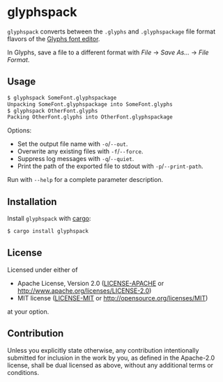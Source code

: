 # glyphspack

`glyphspack` converts between the  `.glyphs` and `.glyphspackage` file format flavors of the [Glyphs font editor](https://glyphsapp.com).

In Glyphs, save a file to a different format with _File_ → _Save As…_ → _File Format_.

## Usage

```sh
$ glyphspack SomeFont.glyphspackage
Unpacking SomeFont.glyphspackage into SomeFont.glyphs
$ glyphspack OtherFont.glyphs
Packing OtherFont.glyphs into OtherFont.glyphspackage
```

Options:

- Set the output file name with `-o`/`--out`.
- Overwrite any existing files with `-f`/`--force`.
- Suppress log messages with `-q`/`--quiet`.
- Print the path of the exported file to stdout with `-p`/`--print-path`.

Run with `--help` for a complete parameter description.

## Installation

Install `glyphspack` with [cargo](https://doc.rust-lang.org/cargo/):

```sh
$ cargo install glyphspack
```

## License

Licensed under either of

- Apache License, Version 2.0 ([LICENSE-APACHE](LICENSE-APACHE) or <http://www.apache.org/licenses/LICENSE-2.0>)
- MIT license ([LICENSE-MIT](LICENSE-MIT) or <http://opensource.org/licenses/MIT>)

at your option.

## Contribution

Unless you explicitly state otherwise, any contribution intentionally submitted for inclusion in the work by you, as defined in the Apache-2.0 license, shall be dual licensed as above, without any additional terms or conditions.
